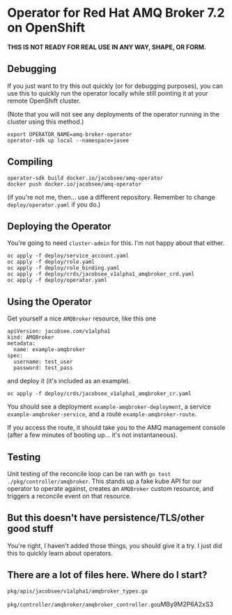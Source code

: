 # Operator for Red Hat AMQ Broker 7.2 on OpenShift

**THIS IS NOT READY FOR REAL USE IN ANY WAY, SHAPE, OR FORM.**

## Debugging

If you just want to try this out quickly (or for debugging purposes), you can use this to quickly run the operator locally while still pointing it at your remote OpenShift cluster.

(Note that you will not see any deployments of the operator running in the cluster using this method.)

```
export OPERATOR_NAME=amq-broker-operator
operator-sdk up local --namespace=jasee
```

## Compiling

```
operator-sdk build docker.io/jacobsee/amq-operator
docker push docker.io/jacobsee/amq-operator
```

(if you're not me, then... use a different repository. Remember to change `deploy/operator.yaml` if you do.)

## Deploying the Operator

You're going to need `cluster-admin` for this. I'm not happy about that either.

```
oc apply -f deploy/service_account.yaml
oc apply -f deploy/role.yaml
oc apply -f deploy/role_binding.yaml
oc apply -f deploy/crds/jacobsee_v1alpha1_amqbroker_crd.yaml
oc apply -f deploy/operator.yaml
```

## Using the Operator

Get yourself a nice `AMQBroker` resource, like this one

```
apiVersion: jacobsee.com/v1alpha1
kind: AMQBroker
metadata:
  name: example-amqbroker
spec:
  username: test_user
  password: test_pass
```

and deploy it (it's included as an example).

```
oc apply -f deploy/crds/jacobsee_v1alpha1_amqbroker_cr.yaml
```

You should see a deployment `example-amqbroker-deployment`, a service `example-amqbroker-service`, and a route `example-amqbroker-route`.

If you access the route, it should take you to the AMQ management console (after a few minutes of booting up... it's not instantaneous).

## Testing

Unit testing of the reconcile loop can be ran with `go test ./pkg/controller/amqbroker`. This stands up a fake kube API for our operator to operate against, creates an `AMQBroker` custom resource, and triggers a reconcile event on that resource.

## But this doesn't have persistence/TLS/other good stuff

You're right, I haven't added those things, you should give it a try. I just did this to quickly learn about operators.

## There are a lot of files here. Where do I start?

`pkg/apis/jacobsee/v1alpha1/amqbroker_types.go`

`pkg/controller/amqbroker/amqbroker_controller.go`uMBy9M2P6A2xS3